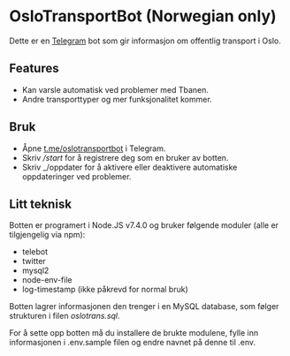 # OsloTransportBot (Norwegian only)

Dette er en [Telegram](https://telegram.org/) bot som gir informasjon om offentlig transport i Oslo.

## Features

* Kan varsle automatisk ved problemer med Tbanen.
* Andre transporttyper og mer funksjonalitet kommer.


## Bruk  

* Åpne [t.me/oslotransportbot](t.me/oslotransportbot) i Telegram.  
* Skriv _/start_ for å registrere deg som en bruker av botten.
* Skriv _/oppdater for å aktivere eller deaktivere automatiske oppdateringer ved problemer.


## Litt teknisk

Botten er programert i Node.JS v7.4.0 og bruker følgende moduler (alle er tilgjengelig via npm):  
* telebot  
* twitter  
* mysql2  
* node-env-file  
* log-timestamp (ikke påkrevd for normal bruk)  

Botten lagrer informasjonen den trenger i en MySQL database, som følger strukturen i filen _oslotrans.sql_.

For å sette opp botten må du installere de brukte modulene, fylle inn informasjonen i .env.sample filen og endre navnet på denne til .env.
